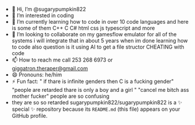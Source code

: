 - 👋 Hi, I’m @sugarypumpkin822
- 👀 I’m interested in coding
- 🌱 I’m currently learning how to code in over 10 code languages and here is some of them C++ C C# html css js typescript and more
- 💞️ I’m looking to collaborate on my gamesflow emulator for all of the systems i will integrate that in about 5 years when im done learning how to code also  question is it using AI to get a file structor CHEATING with code 
- 📫 How to reach me call 253 268 6973 or giggatron.theraper@gmail.com
- 😄 Pronouns: he/him 
- ⚡ Fun fact: " if thare is infinite genders then C is a fucking gender" "people are retarded thare is only a boy and a girl " "cancel me bitch ass mother fucker" people are so confusing
- they are so so retarded
sugarypumpkin822/sugarypumpkin822 is a ✨ special ✨ repository because its `README.md` (this file) appears on your GitHub profile.
